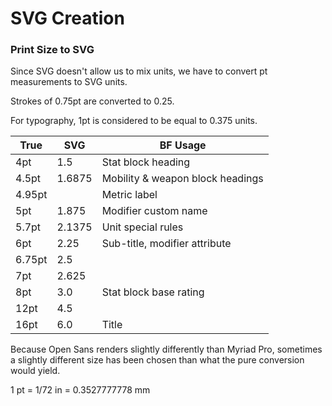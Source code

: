 # SVG Creation

### Print Size to SVG

Since SVG doesn't allow us to mix units, we have to convert pt measurements to SVG units.

Strokes of 0.75pt are converted to 0.25.

For typography, 1pt is considered to be equal to 0.375 units.

| True   | SVG    | BF Usage |
|--------|--------|-------|
|    4pt | 1.5    | Stat block heading |
|  4.5pt | 1.6875 | Mobility & weapon block headings |
| 4.95pt |        | Metric label |
|    5pt | 1.875  | Modifier custom name |
|  5.7pt | 2.1375 | Unit special rules |
|    6pt | 2.25   | Sub-title, modifier attribute |
| 6.75pt | 2.5
|    7pt | 2.625  | |
|    8pt | 3.0    | Stat block base rating |
|   12pt | 4.5    | |
|   16pt | 6.0    | Title |

Because Open Sans renders slightly differently than Myriad Pro, sometimes a slightly different size has been chosen than what the pure conversion would yield.



1 pt = 1/72 in = 0.3527777778 mm

